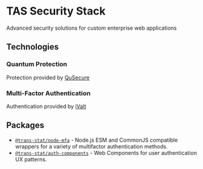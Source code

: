 # TAS Security Stack
Advanced security solutions for custom enterprise web applications

## Technologies

### Quantum Protection
Protection provided by [QuSecure](https://www.qusecure.com)

### Multi-Factor Authentication
Authentication provided by [iValt](https://www.ivalt.com)

## Packages
- [`@trans-stat/node-mfa`](https://github.com/trans-stat/tas-security/blob/main/packages/node-mfa) - Node.js ESM and CommonJS compatible wrappers for a variety of multifactor authentication methods.
- [`@trans-stat/auth-components`](https://github.com/trans-stat/tas-security/blob/main/packages/auth-components) - Web Components for user authentication UX patterns.